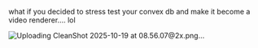 what if you decided to stress test your convex db and make it become a video renderer.... lol


![Uploading CleanShot 2025-10-19 at 08.56.07@2x.png…]()
